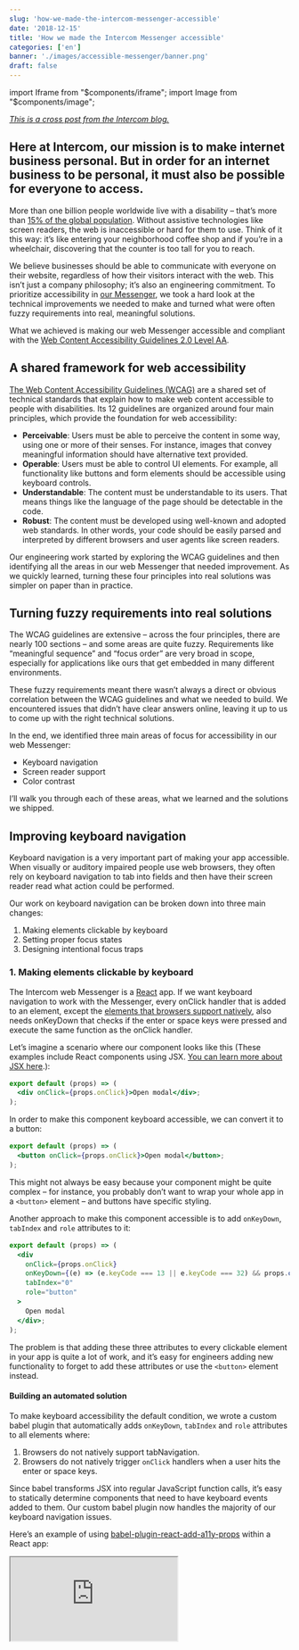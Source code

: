 ```yaml
---
slug: 'how-we-made-the-intercom-messenger-accessible'
date: '2018-12-15'
title: 'How we made the Intercom Messenger accessible'
categories: ['en']
banner: './images/accessible-messenger/banner.png'
draft: false
---
```


import Iframe from "$components/iframe";
import Image from "$components/image";

_[This is a cross post from the Intercom blog.](https://www.intercom.com/blog/messenger-accessibility/)_

## Here at Intercom, our mission is to make internet business personal. But in order for an internet business to be personal, it must also be possible for everyone to access.

More than one billion people worldwide live with a disability – that’s more than [15% of the global population](https://www.audioeye.com/resources/accessibility-essentials/). Without assistive technologies like screen readers, the web is inaccessible or hard for them to use. Think of it this way: it’s like entering your neighborhood coffee shop and if you’re in a wheelchair, discovering that the counter is too tall for you to reach.

We believe businesses should be able to communicate with everyone on their website, regardless of how their visitors interact with the web. This isn’t just a company philosophy; it’s also an engineering commitment. To prioritize accessibility in [our Messenger](https://www.intercom.com/messenger), we took a hard look at the technical improvements we needed to make and turned what were often fuzzy requirements into real, meaningful solutions.

What we achieved is making our web Messenger accessible and compliant with the [Web Content Accessibility Guidelines 2.0 Level AA](https://www.w3.org/TR/UNDERSTANDING-WCAG20/conformance.html#uc-conformance-requirements-head).

## A shared framework for web accessibility

[The Web Content Accessibility Guidelines (WCAG)](https://www.w3.org/WAI/standards-guidelines/wcag/) are a shared set of technical standards that explain how to make web content accessible to people with disabilities. Its 12 guidelines are organized around four main principles, which provide the foundation for web accessibility:

- **Perceivable**: Users must be able to perceive the content in some way, using one or more of their senses. For instance, images that convey meaningful information should have alternative text provided.
- **Operable**: Users must be able to control UI elements. For example, all functionality like buttons and form elements should be accessible using keyboard controls.
- **Understandable**: The content must be understandable to its users. That means things like the language of the page should be detectable in the code.
- **Robust**: The content must be developed using well-known and adopted web standards. In other words, your code should be easily parsed and interpreted by different browsers and user agents like screen readers.

Our engineering work started by exploring the WCAG guidelines and then identifying all the areas in our web Messenger that needed improvement. As we quickly learned, turning these four principles into real solutions was simpler on paper than in practice.

## Turning fuzzy requirements into real solutions

The WCAG guidelines are extensive – across the four principles, there are nearly 100 sections – and some areas are quite fuzzy. Requirements like “meaningful sequence” and “focus order” are very broad in scope, especially for applications like ours that get embedded in many different environments.

These fuzzy requirements meant there wasn’t always a direct or obvious correlation between the WCAG guidelines and what we needed to build. We encountered issues that didn’t have clear answers online, leaving it up to us to come up with the right technical solutions.

In the end, we identified three main areas of focus for accessibility in our web Messenger:

- Keyboard navigation
- Screen reader support
- Color contrast

I’ll walk you through each of these areas, what we learned and the solutions we shipped.

## Improving keyboard navigation

Keyboard navigation is a very important part of making your app accessible. When visually or auditory impaired people use web browsers, they often rely on keyboard navigation to tab into fields and then have their screen reader read what action could be performed.

Our work on keyboard navigation can be broken down into three main changes:

1.  Making elements clickable by keyboard
2.  Setting proper focus states
3.  Designing intentional focus traps

### 1. Making elements clickable by keyboard

The Intercom web Messenger is a [React](https://reactjs.org/) app. If we want keyboard navigation to work with the Messenger, every onClick handler that is added to an element, except the [elements that browsers support natively](http://websiteaccessibility.donaldevans.com/2011/06/30/when-does-onclick-work-with-the-keyboard-enter-key), also needs onKeyDown that checks if the enter or space keys were pressed and execute the same function as the onClick handler.

Let’s imagine a scenario where our component looks like this (These examples include React components using JSX. [You can learn more about JSX here](https://reactjs.org/docs/introducing-jsx.html).):

```jsx
export default (props) => (
  <div onClick={props.onClick}>Open modal</div>;
);
```

In order to make this component keyboard accessible, we can convert it to a button:

```jsx
export default (props) => (
  <button onClick={props.onClick}>Open modal</button>;
);
```

This might not always be easy because your component might be quite complex – for instance, you probably don’t want to wrap your whole app in a `<button>` element – and buttons have specific styling.

Another approach to make this component accessible is to add `onKeyDown`, `tabIndex` and `role` attributes to it:

```jsx
export default (props) => (
  <div
    onClick={props.onClick}
    onKeyDown={(e) => (e.keyCode === 13 || e.keyCode === 32) && props.onClick(e)}
    tabIndex="0"
    role="button"
  >
    Open modal
  </div>;
);
```

The problem is that adding these three attributes to every clickable element in your app is quite a lot of work, and it’s easy for engineers adding new functionality to forget to add these attributes or use the `<button>` element instead.

#### Building an automated solution

To make keyboard accessibility the default condition, we wrote a custom babel plugin that automatically adds `onKeyDown`, `tabIndex` and `role` attributes to all elements where:

1.  Browsers do not natively support tabNavigation.
2.  Browsers do not natively trigger `onClick` handlers when a user hits the enter or space keys.

Since babel transforms JSX into regular JavaScript function calls, it’s easy to statically determine components that need to have keyboard events added to them. Our custom babel plugin now handles the majority of our keyboard navigation issues.

Here’s an example of using [babel-plugin-react-add-a11y-props](https://github.com/danielhusar/babel-plugin-react-add-a11y-props) within a React app:

<Iframe src="https://codesandbox.io/embed/0426x9l46n?expanddevtools=1&view=preview" width={920} height={300} />

For the folks wondering about the performance implications of having an arrow function in the render method, it [really is fine](https://cdb.reacttraining.com/react-inline-functions-and-performance-bdff784f5578), but since your mileage may vary, you should always measure your performance before you optimize.

While this plugin will add keyboard navigation to all elements with onClick, if something behaves like a button, the [best solution](https://twitter.com/ryanflorence/status/1061440057213575168) is still to change it to an actual button element.

### 2. Setting proper focus states

In order for your app to be navigable by keyboard, you need proper focus states. Focus states help users and their screen readers understand where they are in the app and what elements are being selected.

A good rule of thumb is, if a user is relying on keyboard navigation, there should be a visual indicator to highlight which element currently has focus. In our case, we’ve designed our visual indicators to show only if we detect you are using keyboard navigation. That way, we minimize visual noise for our mouse users. You can use [focus-visible](https://developer.mozilla.org/en-US/docs/Web/CSS/:focus-visible) to provide a different focus indicator based on the user’s input modality, keyboard or mouse.

### 3. Designing intentional focus traps

For keyboard navigation to work, you may need to set intentional focus traps. Focus traps refer to times when a user hits the tab key or shift + tab keys, and they’re placed in a [certain cycle of focusable elements](https://www.w3.org/TR/wai-aria-practices-1.1/#dialog_modal). The most common example where you would want to set up a focus trap is a modal.

In our case, while the Messenger is open, we’ve set a focus trap so users are not able to tab outside of it. That way, users are able to navigate all of the elements in the Messenger without having to navigate through the entire webpage. Here is our Messenger’s focus trap in action:

<Image width={396}>

![focus trap](./images/accessible-messenger/focus-trap.gif)

</Image>

Setting a focus trap is usually a complex task. Focus from last element should jump to the first one and when going backwards, the focus should jump from the first one to the last one. For that to work, you need to calculate all the focusable elements, set up proper event listeners and have it flexible enough that you can override those rules.

We have created an [open-source library](https://github.com/danielhusar/focus-trap) to quickly and easily create focus traps. This library provides a high-level API that will handle the focus traps. A simple example is to pass the dom element in which the focus should be trapped:

```js
const trap = new FocusTrap({
  node: document,
});
```

You can check out the focus traps in action here:

<Iframe src="https://codesandbox.io/embed/4rn8vm4nv0?expanddevtools=1&view=preview" width={920} height={600} />

Just as it’s important to set intentional focus traps, you should always provide a way for keyboard users to exit those focus traps. You can see that in the example below. We’ve also designed it so that after the modal is closed, the focus returns back to the element that originally opened the modal. Here it is in our Messenger:

<Image width={920}>

![modal focus trap](./images/accessible-messenger/modal.gif)

</Image>

## Supporting screen readers

Screen readers are software applications that allow visually impaired users to read text that is displayed on their computers. Together with keyboard navigation, providing full support to screen readers was crucial to making our Messenger accessible.

Our work on supporting screen readers can be broken down into four main changes:

1.  Making text content readable and navigable
2.  Defining states and properties with ARIA attributes
3.  Adding visually hidden text
4.  Removing mouse hover states

### 1. Making text content readable and navigable

The first thing we did was set the language attribute on HTML elements. Screen readers use this attribute to determine the language of the page and read the text in its intended way.

The second thing we did was add semantic markup to our Messenger. Since our Messenger is a single page app that you embed, SEO doesn’t apply to it and semantic markup hadn’t been a priority. To support screen readers, we updated our code to include semantic elements like headings, paragraphs and labels.

2. Defining states and properties with ARIA attributes

To fully support screen readers in our web Messenger, we used WAI-ARIA attributes. [Accessible Rich Internet Applications (ARIA)](https://developer.mozilla.org/en-US/docs/Web/Accessibility/ARIA) are a set of attributes that supplement HTML so screen readers can handle common interactions like forms hints and error messages, live content updates and more.

#### Establishing non-text elements with aria-label

We have added the `aria-label` attribute to all elements that have onClick handler but it’s not clear to screen readers what the intended functionality is. The most common scenario is when elements have decoration styles without any text. The screen reader will read the aria-label when keyboard is focused on that element. The “close” button is good example:

<Image width={376}>

![close button focus](./images/accessible-messenger/close.png)

</Image>

We also support an [ecosystem of apps](https://www.intercom.com/app-store/) that are built on top of our Messenger. Previously it was was not possible to make Messenger apps accessible. Now we have extended our framework with `aria-label` attributes so every Messenger app can be fully accessible. For instance, the [Article Search](https://www.intercom.com/app-store/?app_package_code=article-search&search=article) app is accessible with `aria-label` attributes for the input field and submit button:

<Image width={343}>

![articles app](./images/accessible-messenger/articles.png)

</Image>

#### Announcing dynamic changes with aria-live

Our Messenger behaves like a single page app. To support dynamic changes to our content without page reload, we added [aria-live attributes](https://developer.mozilla.org/en-US/docs/Web/Accessibility/ARIA/ARIA_Live_Regions) to our app.

Our `aria-live` attributes tell screen readers to watch for changes in selected dom elements, and any dom mutation inside of it will be announced. We’ve wrapped our whole app with this attribute as all changes that are made need to be presented to users. We’ve also wrapped various parts like our conversation view in an `aria-live` attribute so when a new message is received, the screen reader will announce it first. You can see how it works:

<Iframe src="https://www.youtube.com/embed/DXd6I8kYhvQ?feature=oembed" width={380} height={600} />

#### Indicating error states with aria-invalid

All error states need to be properly announced to screen readers. Previously, error states on the input would be represented only with CSS classes. To make those error states visible to screen readers, we’ve added [aria-invalid attributes](https://developer.mozilla.org/en-US/docs/Web/Accessibility/ARIA/ARIA_Techniques/Using_the_aria-invalid_attribute) to inputs with errors and `role="alert"` to the error messages. Here is the error state for the [Mailchimp app](https://www.intercom.com/app-store/?app_package_code=mailchimp&search=mailchimp) in our Messenger:

<Image width={338}>

![mailchimp app](./images/accessible-messenger/mailchimp.png)

</Image>

### 3. Adding visually hidden text

There are some scenarios where it’s only visually clear what components do. Without the visual indicators, these elements are meaningless or confusing. In these cases, we’ve added visually hidden text to help screen readers interpret what’s happening.

The typing bubble in our Messenger is good example of this:

<Image width={145}>

![typing indicator](./images/accessible-messenger/typing.gif)

</Image>

While this is visually clear somebody is typing, screen readers have no way of processing or communicating that. We’ve added hidden text inside of the speech bubble for screen readers to reference. You can visually hide text with this CSS snippet:

```css
.visually-hidden {
  position: absolute !important;
  clip: rect(1px, 1px, 1px, 1px);
}
```

The HTML might look like this:

```html
<div class="typing-admin-bubble">
  <div class="typing-admin-dot-1"></div>
  <div class="typing-admin-dot-2"></div>
  <div class="typing-admin-dot-3"></div>
  <div class="visually-hidden">Is typing.</div>
</div>
```

### 4. Removing mouse hover states

Any functionality that is available just on mouse hover, such as tooltips, should be accessible to screen readers too. In our case, we display timestamps in conversations when you hover over the specific message:

<Image width={355}>

![timestamp on hover](./images/accessible-messenger/timestamp-hover.png)

</Image>

Since timestamps are very useful information for screen readers, we have opted to show timestamps all the time for screen readers:

<Image width={355}>

![timestamp always visible](./images/accessible-messenger/timestamp-keyboard.png)

</Image>

## Optimizing color contrast

For users with visual impairments like color blindness, high contrast between colors make it easier to read text content. The recommended contrast ratio for accessible content is 4:5:1 between the text and background colors.

We split our color contrast work into three buckets:

1.  Issues caused by customizable colors
2.  Issues caused by non-customizable colors
3.  Supporting high contrast mode in Windows 10

### 1. Issues caused by customizable colors

These are issues caused by customers who customize the Messenger and choose colors that don’t match the recommended contrast ratio. For example, teammates can choose the background and action colors of the Messenger:

<Image width={403}>

![color settings in intercom app](./images/accessible-messenger/color-settings.png)

</Image>

To help, we’ve published [public documentation](https://www.intercom.com/help/faqs-and-troubleshooting/the-intercom-messenger/is-the-intercom-messenger-accessible) on how to choose colors for your Messenger while maintaining accessibility.

### 2. Issues caused by non-customizable colors

These are issues caused by the colors that are hardcoded in our codebase. We have inspected all the hardcoded colors we have in the Messenger. After we identified all the colors that had to change, our designers prepared alternative colors that matched the contrast ratio. You can see the before and after here:

<Image width={812}>

![color contrast before and after](./images/accessible-messenger/color-contrast.png)

</Image>

On the left is the Messenger before we the update. On the right is the Messenger with colors matching the 4:5:1 contrast ratio.

### 3. Supporting high contrast mode in Windows 10

We’ve even added support for [high contrast mode in Microsoft Windows 10](https://blogs.windows.com/msedgedev/2016/04/20/building-a-more-accessible-web-platform/#CbZGC2hMXdTKis4k.97). High contrast mode is specifically designed for visually impaired people to consume content more easily.

<Image width={385}>

![window 10 high contrast](./images/accessible-messenger/high-contrast.png)

</Image>

## Ensuring the future accessibility of our Messenger

We offer many customizations in our Messenger. While we want our customers to be able to customize the Messenger to fit their brand, it’s not always easy to keep accessibility in mind. That’s why we’ve published a [set of guidelines](https://www.intercom.com/help/faqs-and-troubleshooting/the-intercom-messenger/is-the-intercom-messenger-accessible) on how to customize the Messenger to be accessible. Guidelines include what colors to pick, which Messenger apps to use, how to send media content and attachments in conversations and more.

We’ve also put automated tooling in place to prevent any regressions in the code. We’ve implemented two main tools: [Eslint](https://github.com/evcohen/eslint-plugin-jsx-a11y) and [React-a11y](https://github.com/reactjs/react-a11y). Eslint helps us statically check our codebase for any accessibility issues. React-a11y is a runtime validator that works in our integrations tests and will validate accessibility before we ship any changes to production.

## Making internet business personal and possible

Everyday thousands of businesses use Intercom to talk to their customers. That’s hundreds of thousands people, or more, who communicate with each other using our Messenger. And while not everyone experiences web content in the same way, using the Messenger should always feel personal and just as important, be possible.

Making our web Messenger accessible – the engineering work and changes – ended up being a small technical commitment compared to its huge and ongoing impact. At the end of the day, we want the Messenger to be the kind of space online that feels like walking into your neighborhood coffee shop and knowing it’s designed to accommodate you.
